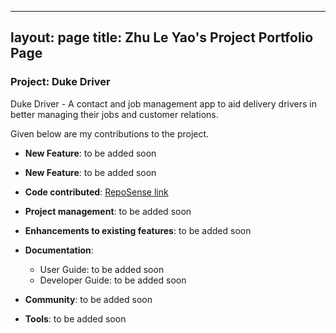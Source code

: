    ---
layout: page
title: Zhu Le Yao's Project Portfolio Page
---

### Project: Duke Driver

Duke Driver - A contact and job management app to aid delivery drivers in better managing their jobs and customer relations.

Given below are my contributions to the project.

* **New Feature**: to be added soon

* **New Feature**: to be added soon

* **Code contributed**: [RepoSense link](https://nus-cs2103-ay2223s2.github.io/tp-dashboard/?search=zhuleyao&breakdown=true)

* **Project management**: to be added soon

* **Enhancements to existing features**: to be added soon

* **Documentation**:
    * User Guide:
      to be added soon
    * Developer Guide:
      to be added soon

* **Community**:
  to be added soon

* **Tools**:
  to be added soon